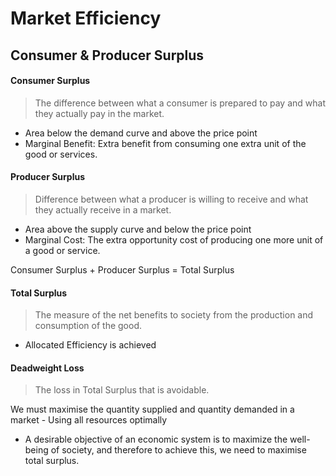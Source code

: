 # Market Efficiency
## Consumer & Producer Surplus

#### Consumer Surplus
>The difference between what a consumer is prepared to pay and what they actually pay in the market.
- Area below the demand curve and above the price point
- Marginal Benefit: Extra benefit from consuming one extra unit of the good or services.

#### Producer Surplus
>Difference between what a producer is willing to receive and what they actually receive in a market.
-   Area above the supply curve and below the price point
-   Marginal Cost: The extra opportunity cost of producing one more unit of a good or service.

Consumer Surplus + Producer Surplus = Total Surplus


#### Total Surplus
>The measure of the net benefits to society from the production and consumption of the good.
-   Allocated Efficiency is achieved

#### Deadweight Loss
>The loss in Total Surplus that is avoidable.


We must maximise the quantity supplied and quantity demanded in a market - Using all resources optimally
- A desirable objective of an economic system is to maximize the well-being of society, and therefore to achieve this, we need to maximise total surplus.